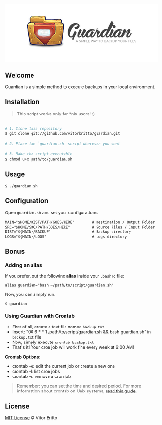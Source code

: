 ![Guardian Logo](src/guardian.jpg "Guardian")


## Welcome

Guardian is a simple method to execute backups in your local environment.


## Installation

> This script works only for *nix users! :)

```bash

# 1. Clone this repository
$ git clone git://github.com/vitorbritto/guardian.git

# 2. Place the `guardian.sh` script wherever you want

# 3. Make the script executable
$ chmod u+x path/to/guardian.sh

```


## Usage

    $ ./guardian.sh


## Configuration

Open `guardian.sh` and set your configurations.

    MAIN="$HOME/DIST/PATH/GOES/HERE"        # Destination / Output Folder
    SRC="$HOME/SRC/PATH/GOES/HERE"          # Source Files / Input Folder
    DIST="${MAIN}/BACKUP"                   # Backup directory
    LOGS="${MAIN}/LOGS"                     # Logs directory


## Bonus

### Adding an alias

If you prefer, put the following **alias** inside your `.bashrc` file:

    alias guardian="bash ~/path/to/script/guardian.sh"

Now, you can simply run:

    $ guardian

### Using Guardian with Crontab


- First of all, create a text file named `backup.txt`
- Insert: "00 6 * * 1 /path/to/script/guardian.sh && bash guardian.sh" in `backup.txt` file
- Now, simply execute `crontab backup.txt`
- That's it! Your cron job will work fine every week at 6:00 AM!

**Crontab Options:**
- crontab -e: edit the current job or create a new one
- crontab -l: list cron jobs
- crontab -r: remove a cron job

> Remember: you can set the time and desired period. For more information about crontab on Unix systems, [read this guide](http://ss64.com/bash/crontab.html).


## License

[MIT License](http://vitorbritto.mit-license.org/) © Vitor Britto
